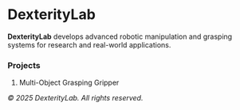 # DexterityLab
**DexterityLab** develops advanced robotic manipulation and grasping systems for research and real-world applications.

### Projects
1. Multi-Object Grasping Gripper
 
*© 2025 DexterityLab. All rights reserved.*
